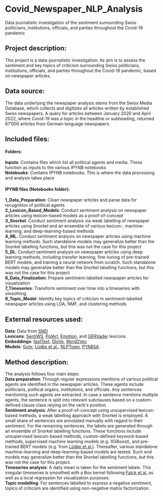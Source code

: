 # Covid_Newspaper_NLP_Analysis
Data journalistic investigation of the sentiment surrounding Swiss politicians, institutions, officials, and parties throughout the Covid-19 pandemic

## Project description:
This project is a data-journalistic investigation. Its aim is to assess the sentiment and key topics of criticism surrounding Swiss politicians, institutions, officials, and parties throughout the Covid-19 pandemic, based on newspaper articles.<br>

## Data source:
The data underlying the newspaper analysis stems from the Swiss Media Database, which collects and digitizes all articles written by established Swiss newspapers. A query for articles between January 2020 and April 2022, where Covid-19 was a topic in the headline or subheading, returned 87’000 articles from German-language newspapers.<br>

## Included files: 
#### Folders:
**Inputs**: Contains files which list all political agents and media. These function as inputs to the various IPYNB notebooks<br>
**Notebooks**: Contains IPYNB notebooks. This is where the data processing and analysis takes place<br>

#### IPYNB files (Notebooks folder):
**1_Data_Preparation**:  Clean newspaper articles and parse data for recognition of political agents<br>
**2_Lexicon_Based_Models**: Conduct sentiment analysis on newspaper articles using lexicon-based models as a proof-of-concept<br>
**3_Snorkel**:  Conduct sentiment analysis via weak labelling of newspaper articles using Snorkel and an ensemble of various lexicon-, machine-learning, and deep-learning-based methods<br>
**4_ML**:  Conduct sentiment analysis on newspaper articles using machine learning methods. Such standalone models may generalize better than the Snorkel labelling functions, but this was not the case for this project<br>
**5_DL**:  Conduct sentiment analysis on newspaper articles using deep learning methods, including transfer learning, fine-tuning of pre-trained BERT models, and training a neural network from scratch. Such standalone models may generalize better than the Snorkel labelling functions, but this was not the case for this project<br>
**6_Data_Finalization**:  Prepare sentiment-labelled newspaper articles for visualization<br>
**7_Timeseries**:  Transform sentiment over time into a timeseries with smoothing<br>
**8_Topic_Model**:  Identify key topics of criticism in sentiment-labelled newspaper articles using LDA, NMF, and clustering methods<br>

## External resources used:
**Data**: Data from [SMD](https://www.smd.ch/SMDView/log/index.jsp)<br>
**Lexicons**: [SentiWS](https://wortschatz.uni-leipzig.de/de/download), [PolArt](https://aclanthology.org/W09-4635.pdf), [Emotion](https://github.com/Jana-Z/german-sentiment-lexicon), and [GERVader](https://github.com/KarstenAMF/GerVADER) lexicons<br>
**Embeddings**: [fastText](https://fasttext.cc/docs/en/crawl-vectors.html), [GloVe](https://www.deepset.ai/german-word-embeddings), [Word2Vec](https://www.deepset.ai/german-word-embeddings)<br>
**Models**: [Guhr](https://huggingface.co/oliverguhr/german-sentiment-bert), [Lüdke et al.](https://huggingface.co/mdraw/german-news-sentiment-bert), [NLPTown](https://huggingface.co/nlptown/bert-base-multilingual-uncased-sentiment), [PYABSA](https://github.com/yangheng95/PyABSA).

## Method description:
The analysis follows four main steps:<br>
**Data preparation**: Through regular expressions mentions of various political agents are identified in the newspaper articles. These agents include politicians, political organs, institutions, and officials. Any sentences mentioning such agents are extracted. In case a sentence mentions multiple agents, the sentence is split into relevant subclauses based on a custom-defined clause class relying on the verb's position.<br>
**Sentiment analysis**: After a proof-of-concept using unsupervised lexicon-based methods, a weak labelling approach with Snorkel is employed. A small share of sentences are annotated manually with regard to their sentiment. For the remaining sentences, the labels are generated through an ensemble of Snorkel labelling functions. These functions include unsupervised lexicon-based methods, custom-defined keyword-based methods, supervised machine learning models (e.g. XGBoost), and pre-trained BERT models (e.g. from [Lüdke et al.](https://huggingface.co/mdraw/german-news-sentiment-bert)). Thereafter, various standalone machine-learning and deep-learning-based models are tested. Such end models may generalize better than the Snorkel labelling functions, but this was not the case for this project. <br>
**Timeseries analysis**: A daily mean is taken for the sentiment labels. This irregular timeseries is smoothed with a Box kernel following [Falck et al.](https://www.uni-trier.de/fileadmin/fb2/LDV/Rettinger/publications/IPP2018_Falck.pdf) as well as a local regression for visualization purposes.<br>
**Topic modelling**: For sentences labelled to express a negative sentiment, topics of criticism are identified using non-negative matrix factorization.